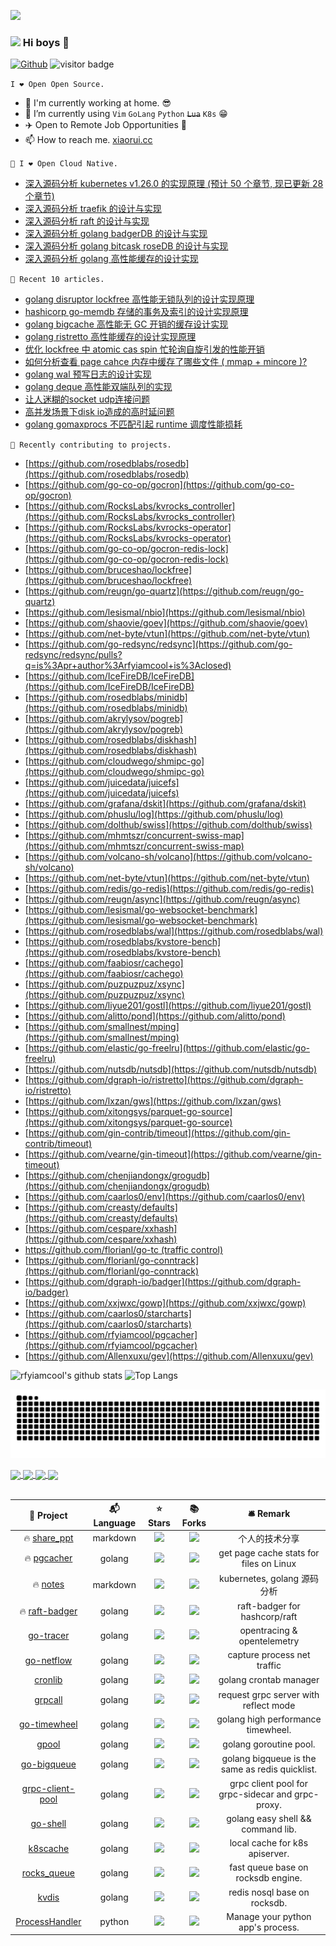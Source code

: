 ![](https://github.com/rfyiamcool/rfyiamcool/blob/master/header.png)

### <img src="https://emojis.slackmojis.com/emojis/images/1531849430/4246/blob-sunglasses.gif?1531849430" width="30"/> Hi boys 👋

[![Github](https://img.shields.io/github/followers/rfyiamcool?label=Follow&style=social)](https://github.com/rfyiamcool)
<img src="https://visitor-badge.laobi.icu/badge?page_id=rfyiamcool.rfyiamcool" alt="visitor badge"/>  

`I ❤ Open Open Source.`

- 🌈 I'm currently working at home. 😎
- 🤔 I’m currently using `Vim` `GoLang` `Python` <del>`Lua`</del> `K8s` 😁
- ✈️ Open to Remote Job Opportunities 🍻
- 📫 How to reach me. [xiaorui.cc](https://xiaorui.cc)


`🚗 I ❤ Open Cloud Native.`

- [深入源码分析 kubernetes v1.26.0 的实现原理 (预计 50 个章节, 现已更新 28 个章节)](https://github.com/rfyiamcool/notes#kubernetes)
- [深入源码分析 traefik 的设计与实现](https://github.com/rfyiamcool/notes#traefik)
- [深入源码分析 raft 的设计与实现](https://github.com/rfyiamcool/notes#hashcorp-raft)
- [深入源码分析 golang badgerDB 的设计与实现](https://github.com/rfyiamcool/notes#golang-badger)
- [深入源码分析 golang bitcask roseDB 的设计与实现](https://github.com/rfyiamcool/notes#golang-badger)
- [深入源码分析 golang 高性能缓存的设计实现](https://github.com/rfyiamcool/notes#golang-%E9%AB%98%E6%80%A7%E8%83%BD%E7%BC%93%E5%AD%98)

`🌈 Recent 10 articles.`

- [golang disruptor lockfree 高性能无锁队列的设计实现原理](https://github.com/rfyiamcool/notes/blob/main/golang_lockfree_disruptor.md)
- [hashicorp go-memdb 存储的事务及索引的设计实现原理](https://github.com/rfyiamcool/notes/blob/main/go-memdb.md)
- [golang bigcache 高性能无 GC 开销的缓存设计实现](https://github.com/rfyiamcool/notes/blob/main/golang_bigcache_cache.md)
- [golang ristretto 高性能缓存的设计实现原理](https://github.com/rfyiamcool/notes/blob/main/golang_ristretto_cache.md)
- [优化 lockfree 中 atomic cas spin 忙轮询自旋引发的性能开销](https://github.com/rfyiamcool/notes/blob/main/optimize_atomic_cas_spin.md)
- [如何分析查看 page cahce 内存中缓存了哪些文件 ( mmap + mincore )?](https://github.com/rfyiamcool/notes/blob/main/which_files_occupy_page_cache_memory.md)
- [golang wal 预写日志的设计实现](https://github.com/rfyiamcool/notes/blob/main/golang_wal_code.md)
- [golang deque 高性能双端队列的实现](https://github.com/rfyiamcool/notes/blob/main/golang_deque.md)
- [让人迷糊的socket udp连接问题](https://github.com/rfyiamcool/notes/blob/main/udp_connect_refuse.md)
- [高并发场景下disk io造成的高时延问题](https://github.com/rfyiamcool/notes/blob/main/reduce_disk_latency.md)
- [golang gomaxprocs 不匹配引起 runtime 调度性能损耗](https://github.com/rfyiamcool/notes/blob/main/golang_runtime_maxprocs.md)

`🦀 Recently contributing to projects.`

- [https://github.com/rosedblabs/rosedb](https://github.com/rosedblabs/rosedb)
- [https://github.com/go-co-op/gocron](https://github.com/go-co-op/gocron)
- [https://github.com/RocksLabs/kvrocks_controller](https://github.com/RocksLabs/kvrocks_controller)
- [https://github.com/RocksLabs/kvrocks-operator](https://github.com/RocksLabs/kvrocks-operator)
- [https://github.com/go-co-op/gocron-redis-lock](https://github.com/go-co-op/gocron-redis-lock)
- [https://github.com/bruceshao/lockfree](https://github.com/bruceshao/lockfree)
- [https://github.com/reugn/go-quartz](https://github.com/reugn/go-quartz)
- [https://github.com/lesismal/nbio](https://github.com/lesismal/nbio)
- [https://github.com/shaovie/goev](https://github.com/shaovie/goev)
- [https://github.com/net-byte/vtun](https://github.com/net-byte/vtun)
- [https://github.com/go-redsync/redsync](https://github.com/go-redsync/redsync/pulls?q=is%3Apr+author%3Arfyiamcool+is%3Aclosed)
- [https://github.com/IceFireDB/IceFireDB](https://github.com/IceFireDB/IceFireDB)
- [https://github.com/rosedblabs/minidb](https://github.com/rosedblabs/minidb)
- [https://github.com/akrylysov/pogreb](https://github.com/akrylysov/pogreb)
- [https://github.com/rosedblabs/diskhash](https://github.com/rosedblabs/diskhash)
- [https://github.com/cloudwego/shmipc-go](https://github.com/cloudwego/shmipc-go)
- [https://github.com/juicedata/juicefs](https://github.com/juicedata/juicefs)
- [https://github.com/grafana/dskit](https://github.com/grafana/dskit)
- [https://github.com/phuslu/log](https://github.com/phuslu/log)
- [https://github.com/dolthub/swiss](https://github.com/dolthub/swiss)
- [https://github.com/mhmtszr/concurrent-swiss-map](https://github.com/mhmtszr/concurrent-swiss-map)
- [https://github.com/volcano-sh/volcano](https://github.com/volcano-sh/volcano)
- [https://github.com/net-byte/vtun](https://github.com/net-byte/vtun)
- [https://github.com/redis/go-redis](https://github.com/redis/go-redis)
- [https://github.com/reugn/async](https://github.com/reugn/async)
- [https://github.com/lesismal/go-websocket-benchmark](https://github.com/lesismal/go-websocket-benchmark)
- [https://github.com/rosedblabs/wal](https://github.com/rosedblabs/wal)
- [https://github.com/rosedblabs/kvstore-bench](https://github.com/rosedblabs/kvstore-bench)
- [https://github.com/faabiosr/cachego](https://github.com/faabiosr/cachego)
- [https://github.com/puzpuzpuz/xsync](https://github.com/puzpuzpuz/xsync)
- [https://github.com/liyue201/gostl](https://github.com/liyue201/gostl)
- [https://github.com/alitto/pond](https://github.com/alitto/pond)
- [https://github.com/smallnest/mping](https://github.com/smallnest/mping)
- [https://github.com/elastic/go-freelru](https://github.com/elastic/go-freelru)
- [https://github.com/nutsdb/nutsdb](https://github.com/nutsdb/nutsdb)
- [https://github.com/dgraph-io/ristretto](https://github.com/dgraph-io/ristretto)
- [https://github.com/lxzan/gws](https://github.com/lxzan/gws)
- [https://github.com/xitongsys/parquet-go-source](https://github.com/xitongsys/parquet-go-source)
- [https://github.com/gin-contrib/timeout](https://github.com/gin-contrib/timeout)
- [https://github.com/vearne/gin-timeout](https://github.com/vearne/gin-timeout)
- [https://github.com/chenjiandongx/grogudb](https://github.com/chenjiandongx/grogudb)
- [https://github.com/caarlos0/env](https://github.com/caarlos0/env)
- [https://github.com/creasty/defaults](https://github.com/creasty/defaults)
- [https://github.com/cespare/xxhash](https://github.com/cespare/xxhash)
- [https://github.com/florianl/go-tc (traffic control)](https://github.com/florianl/go-tc)
- [https://github.com/florianl/go-conntrack](https://github.com/florianl/go-conntrack)
- [https://github.com/dgraph-io/badger](https://github.com/dgraph-io/badger)
- [https://github.com/xxjwxc/gowp](https://github.com/xxjwxc/gowp)
- [https://github.com/caarlos0/starcharts](https://github.com/caarlos0/starcharts)
- [https://github.com/rfyiamcool/pgcacher](https://github.com/rfyiamcool/pgcacher)
- [https://github.com/Allenxuxu/gev](https://github.com/Allenxuxu/gev)

<!--
![rfyiamcool's github stats](https://github-readme-stats-git-masterrstaa-rickstaa.vercel.app/api?username=rfyiamcool&show_icons=true&count_private=true&line_height=21&hide_border=true&theme=vue)
![Top Langs](https://https://github-readme-stats-git-masterrstaa-rickstaa.vercel.app/api/top-langs/?username=rfyiamcool&hide=html&exclude_repo=python_vim&hide_border=true&layout=compact&theme=vue)
-->
<!-- 注释 [![trophy](https://github-profile-trophy.vercel.app/?username=rfyiamcool&theme=flat&column=10&margin-w=10)](https://github.com/rfyiamcool) -->

![rfyiamcool's github stats](https://github-readme-stats-git-masterrstaa-rickstaa.vercel.app/api?username=rfyiamcool&show_icons=true&count_private=true&line_height=40&hide_border=true&theme=vue)
![Top Langs](https://github-readme-stats-git-masterrstaa-rickstaa.vercel.app/api/top-langs/?username=rfyiamcool&hide=html&exclude_repo=python_vim&hide_border=true&theme=vue)

![github contribution grid snake animation](https://raw.githubusercontent.com/rfyiamcool/rfyiamcool/output/github-contribution-grid-snake.svg)

<a href="https://github.com/rfyiamcool/go-tracer">
  <img align="center" src="https://github-readme-stats-git-masterrstaa-rickstaa.vercel.app/api/pin/?username=rfyiamcool&repo=go-tracer&theme=buefy" />
</a>
<a href="https://github.com/rfyiamcool/go-netflow">
  <img align="center" src="https://github-readme-stats-git-masterrstaa-rickstaa.vercel.app/api/pin/?username=rfyiamcool&repo=go-netflow&theme=buefy" />
</a>
<a href="https://github.com/rfyiamcool/raft-badger">
  <img align="center" src="https://github-readme-stats-git-masterrstaa-rickstaa.vercel.app/api/pin/?username=rfyiamcool&repo=raft-badger&theme=buefy" />
</a>
<a href="https://github.com/rfyiamcool/notes">
  <img align="center" src="https://github-readme-stats-git-masterrstaa-rickstaa.vercel.app/api/pin/?username=rfyiamcool&repo=notes&theme=buefy" />
</a>

<br>
<br>

| 🎁 Project | 📬 Language | ⭐ Stars | 📚 Forks | 🛎 Remark |
| :----: | :----: | :----: | :----: | :----: |
| 🔥 [share_ppt](https://github.com/rfyiamcool/share_ppt) | markdown | ![](https://img.shields.io/github/stars/rfyiamcool/share_ppt?style=flat-square&labelColor=343b41) | ![](https://img.shields.io/github/forks/rfyiamcool/share_ppt?style=flat-square&labelColor=343b41) | 个人的技术分享 |
| 🔥 [pgcacher](https://github.com/rfyiamcool/pgcacher) | golang | ![](https://img.shields.io/github/stars/rfyiamcool/pgcacher?style=flat-square&labelColor=343b41) | ![](https://img.shields.io/github/forks/rfyiamcool/pgcacher?style=flat-square&labelColor=343b41) | get page cache stats for files on Linux |
| 🔥 [notes](https://github.com/rfyiamcool/notes) | markdown | ![](https://img.shields.io/github/stars/rfyiamcool/notes?style=flat-square&labelColor=343b41) | ![](https://img.shields.io/github/forks/rfyiamcool/notes?style=flat-square&labelColor=343b41) | kubernetes, golang 源码分析 |
| 🔥 [raft-badger](https://github.com/rfyiamcool/raft-badger) | golang | ![](https://img.shields.io/github/stars/rfyiamcool/raft-badger?style=flat-square&labelColor=343b41) | ![](https://img.shields.io/github/forks/rfyiamcool/raft-badger?style=flat-square&labelColor=343b41) | raft-badger for hashcorp/raft |
| [go-tracer](https://github.com/rfyiamcool/go-tracer) | golang | ![](https://img.shields.io/github/stars/rfyiamcool/go-tracer?style=flat-square&labelColor=343b41) | ![](https://img.shields.io/github/forks/rfyiamcool/go-tracer?style=flat-square&labelColor=343b41) | opentracing & opentelemetry |
| [go-netflow](https://github.com/rfyiamcool/go-netflow) | golang | ![](https://img.shields.io/github/stars/rfyiamcool/go-netflow?style=flat-square&labelColor=343b41) | ![](https://img.shields.io/github/forks/rfyiamcool/go-netflow?style=flat-square&labelColor=343b41) | capture process net traffic|
| [cronlib](https://github.com/rfyiamcool/cronlib) | golang | ![](https://img.shields.io/github/stars/rfyiamcool/cronlib?style=flat-square&labelColor=343b41) | ![](https://img.shields.io/github/forks/rfyiamcool/cronlib?style=flat-square&labelColor=343b41) | golang crontab manager |
| [grpcall](https://github.com/rfyiamcool/grpcall) | golang | ![](https://img.shields.io/github/stars/rfyiamcool/grpcall?style=flat-square&labelColor=343b41) | ![](https://img.shields.io/github/forks/rfyiamcool/grpcall?style=flat-square&labelColor=343b41) | request grpc server with reflect mode |
| [go-timewheel](https://github.com/rfyiamcool/go-timewheel) | golang | ![](https://img.shields.io/github/stars/rfyiamcool/go-timewheel?style=flat-square&labelColor=343b41) | ![](https://img.shields.io/github/forks/rfyiamcool/go-timewheel?style=flat-square&labelColor=343b41) | golang high performance timewheel. |
| [gpool](https://github.com/rfyiamcool/gpool) | golang | ![](https://img.shields.io/github/stars/rfyiamcool/gpool?style=flat-square&labelColor=343b41) | ![](https://img.shields.io/github/forks/rfyiamcool/gpool?style=flat-square&labelColor=343b41) | golang goroutine pool. |
| [go-bigqueue](https://github.com/rfyiamcool/go-bigqueue) | golang | ![](https://img.shields.io/github/stars/rfyiamcool/go-bigqueue?style=flat-square&labelColor=343b41) | ![](https://img.shields.io/github/forks/rfyiamcool/go-bigqueue?style=flat-square&labelColor=343b41) | golang bigqueue is the same as redis quicklist. |
| [grpc-client-pool](https://github.com/rfyiamcool/grpc-client-pool) | golang | ![](https://img.shields.io/github/stars/rfyiamcool/grpc-client-pool?style=flat-square&labelColor=343b41) | ![](https://img.shields.io/github/forks/rfyiamcool/grpc-client-pool?style=flat-square&labelColor=343b41) | grpc client pool for grpc-sidecar and grpc-proxy. |
| [go-shell](https://github.com/rfyiamcool/go-shell) | golang | ![](https://img.shields.io/github/stars/rfyiamcool/go-shell?style=flat-square&labelColor=343b41) | ![](https://img.shields.io/github/forks/rfyiamcool/go-shell?style=flat-square&labelColor=343b41) | golang easy shell && command lib. |
| [k8scache ](https://github.com/rfyiamcool/k8scache ) | golang | ![](https://img.shields.io/github/stars/rfyiamcool/k8scache?style=flat-square&labelColor=343b41) | ![](https://img.shields.io/github/forks/rfyiamcool/go-bigqueue?style=flat-square&labelColor=343b41) | local cache for k8s apiserver. |
| [rocks_queue](https://github.com/rfyiamcool/rocks_queue ) | golang | ![](https://img.shields.io/github/stars/rfyiamcool/rocks_queue?style=flat-square&labelColor=343b41) | ![](https://img.shields.io/github/forks/rfyiamcool/rocks_queue?style=flat-square&labelColor=343b41) | fast queue base on rocksdb engine. |
| [kvdis](https://github.com/rfyiamcool/kvdis) | golang | ![](https://img.shields.io/github/stars/rfyiamcool/kvdis?style=flat-square&labelColor=343b41) | ![](https://img.shields.io/github/forks/rfyiamcool/kvdis?style=flat-square&labelColor=343b41) | redis nosql base on rocksdb. |
| [ProcessHandler](https://github.com/rfyiamcool/ProcessHandler) | python | ![](https://img.shields.io/github/stars/rfyiamcool/ProcessHandler?style=flat-square&labelColor=343b41) | ![](https://img.shields.io/github/forks/rfyiamcool/ProcessHandler?style=flat-square&labelColor=343b41) | Manage your python app's process. |


<!-- 
<h3>My latest posts</h3>
<ul>
  <li><a href="https://medium.com/better-programming/create-your-first-ethereum-smart-contract-with-remix-ide-667e46e81901"><b><img src="https://emojipedia-us.s3.dualstack.us-west-1.amazonaws.com/thumbs/240/apple/237/fire_1f525.png" width="20" alt="new" /> Create Your First Ethereum Smart Contract With Remix IDE</b></a><br/><i>Build a Blockchain-powered chat from your browser!.</i></li>
  <li><a href="https://medium.com/@th.guibert/how-to-create-a-self-updating-readme-md-for-your-github-profile-f8b05744ca91"><b><img src="https://emojipedia-us.s3.dualstack.us-west-1.amazonaws.com/thumbs/240/apple/237/fire_1f525.png" width="20" alt="new" /> How to Create a Self-Updating README.md for Your GitHub Profile</b></a><br/><i>A good tutorial to do your first steps with GitHub Actions</i></li>
    <li><a href="https://medium.com/better-programming/how-you-should-structure-your-react-applications-e7dd32375a98"><b><img src="https://emojipedia-us.s3.dualstack.us-west-1.amazonaws.com/thumbs/240/apple/237/fire_1f525.png" width="20" alt="new" /> How You Should Structure Your React Applications</b></a><br/><i>A matter of taste, sure, but here is an approach that scales.</i></li>
  <li><a href="https://medium.com/better-programming/pro-tips-to-help-you-get-started-with-your-side-project-15d01b76e0d8"><b>Pro Tips to Help You Get Started With Your Side Project</b></a><br/><i>Begin with solid foundations to keep the excitement kicking in...</i></li>
  <li><a href="https://medium.com/better-programming/how-to-take-care-of-your-personal-branding-as-a-programmer-2d3aeba56cb9"><b>How to Take Care of Your Personal Branding as a Programmer</b></a><br/><i>It’s more than just refreshing your resume</i></li>
  <li><a href="https://medium.com/better-programming/8-new-features-shipping-with-es2020-7a2721f710fb"><b>7 New Features Shipping With ES2020</b></a><br/><i>GlobalThis, optional chaining, private fields in classes, the nullish coalescing operator, and more</i></li>
</ul>
<h3

-->

